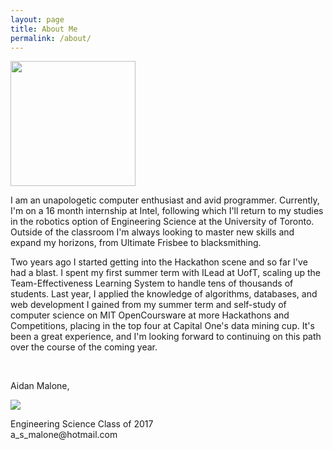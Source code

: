 ```yaml
---
layout: page
title: About Me
permalink: /about/
---
```


<img src="{{site.baseurl}}/assets/headshot.jpg" class="text-wrap" height="200px">

<p>I am an unapologetic computer enthusiast and avid programmer. Currently, I'm on a 16 month internship at Intel, following which I'll return to my studies in the robotics option of Engineering Science at the University of Toronto. Outside of the classroom I'm always looking to master new skills and expand my horizons, from Ultimate Frisbee to blacksmithing.<p>

<p>Two years ago I started getting into the Hackathon scene and so far I've had a blast. I spent my first summer term with ILead at UofT, scaling up the Team-Effectiveness Learning System to handle tens of thousands of students. Last year, I applied the knowledge of algorithms, databases, and web development I gained from my summer term and self-study of computer science on MIT OpenCoursware at more Hackathons and Competitions, placing in the top four at Capital One's data mining cup. It's been a great experience, and I'm looking forward to continuing on this path over the course of the coming year.</p>

<div style="clear:left;">
<br>
<p>Aidan Malone,<p>
<img src="{{site.baseurl}}/assets/signature.png">
<div>Engineering Science Class of 2017</div>
<div>a_s_malone@hotmail.com</div>
